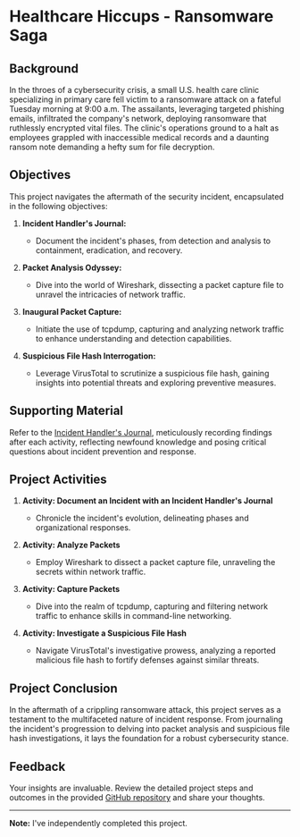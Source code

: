 # Healthcare Hiccups - Ransomware Saga

## Background

In the throes of a cybersecurity crisis, a small U.S. health care clinic specializing in primary care fell victim to a ransomware attack on a fateful Tuesday morning at 9:00 a.m. The assailants, leveraging targeted phishing emails, infiltrated the company's network, deploying ransomware that ruthlessly encrypted vital files. The clinic's operations ground to a halt as employees grappled with inaccessible medical records and a daunting ransom note demanding a hefty sum for file decryption.

## Objectives

This project navigates the aftermath of the security incident, encapsulated in the following objectives:

1. **Incident Handler's Journal:**
   - Document the incident's phases, from detection and analysis to containment, eradication, and recovery.

2. **Packet Analysis Odyssey:**
   - Dive into the world of Wireshark, dissecting a packet capture file to unravel the intricacies of network traffic.

3. **Inaugural Packet Capture:**
   - Initiate the use of tcpdump, capturing and analyzing network traffic to enhance understanding and detection capabilities.

4. **Suspicious File Hash Interrogation:**
   - Leverage VirusTotal to scrutinize a suspicious file hash, gaining insights into potential threats and exploring preventive measures.

## Supporting Material

Refer to the [Incident Handler's Journal](https://github.com/JustinAntunes-Cardoso/Healthcare-Incident-Journal/blob/main/incident-journal/incident%20journal.md), meticulously recording findings after each activity, reflecting newfound knowledge and posing critical questions about incident prevention and response.

## Project Activities

1. **Activity: Document an Incident with an Incident Handler's Journal**
   - Chronicle the incident's evolution, delineating phases and organizational responses.

2. **Activity: Analyze Packets**
   - Employ Wireshark to dissect a packet capture file, unraveling the secrets within network traffic.

3. **Activity: Capture Packets**
   - Dive into the realm of tcpdump, capturing and filtering network traffic to enhance skills in command-line networking.

4. **Activity: Investigate a Suspicious File Hash**
   - Navigate VirusTotal's investigative prowess, analyzing a reported malicious file hash to fortify defenses against similar threats.

## Project Conclusion

In the aftermath of a crippling ransomware attack, this project serves as a testament to the multifaceted nature of incident response. From journaling the incident's progression to delving into packet analysis and suspicious file hash investigations, it lays the foundation for a robust cybersecurity stance.

## Feedback

Your insights are invaluable. Review the detailed project steps and outcomes in the provided [GitHub repository](https://github.com/JustinAntunes-Cardoso/Healthcare-Incident-Journal) and share your thoughts.

---

**Note:** I've independently completed this project.
